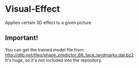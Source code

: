 # Visual-Effect
Applies certain 3D effect to a given picture

## Important!
You can get the trained model file from: http://dlib.net/files/shape_predictor_68_face_landmarks.dat.bz2  
It's huge, so it's not included into the repository. 
